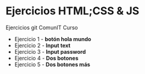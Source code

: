 # Ejercicios HTML;CSS & JS
Ejercicios  git ComunIT Curso

+ Ejercicio 1 - **botón hola mundo**
+ Ejercicio 2 - **Input text**
+ Ejercicio 3 - **Input password**
+ Ejercicio 4 - **Dos botones**
+ Ejercicio 5 - **Dos botones más**
